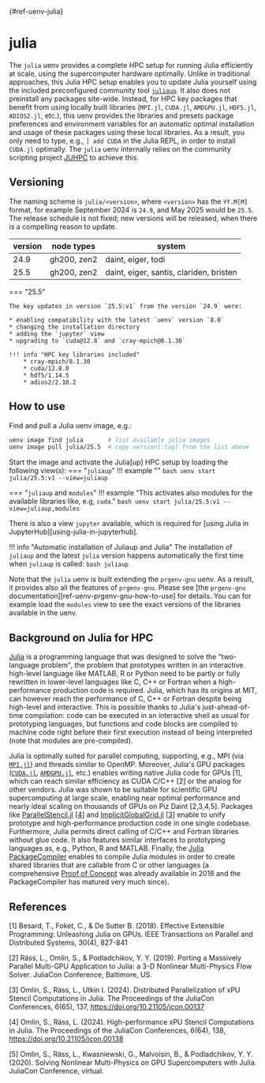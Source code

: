 [](){#ref-uenv-julia}
# julia

The `julia` uenv provides a complete HPC setup for running Julia efficiently at scale, using the supercomputer hardware optimally. 
Unlike in traditional approaches, this Julia HPC setup enables you to update Julia yourself using the included preconfigured community tool [`juliaup`](https://github.com/JuliaLang/juliaup). 
It also does not preinstall any packages site-wide. Instead, for HPC key packages that benefit from using locally built libraries (`MPI.jl`, `CUDA.jl`, `AMDGPU.jl`, `HDF5.jl`, `ADIOS2.jl`, etc.), this uenv provides the libraries and presets package preferences and environment variables for an automatic optimal installation and usage of these packages using these local libraries. 
As a result, you only need to type, e.g., `] add CUDA` in the Julia REPL, in order to install `CUDA.jl` optimally. 
The `julia` uenv internally relies on the community scripting project [JUHPC](https://github.com/JuliaParallel/JUHPC) to achieve this.

## Versioning

The naming scheme is `julia/<version>`, where `<version>` has the `YY.M[M]` format, for example September 2024 is `24.9`, and May 2025 would be `25.5`. 
The release schedule is not fixed; new versions will be released, when there is a compelling reason to update.

| version   | node types | system |
|-----------|-----------|--------|
| 24.9      | gh200, zen2 | daint, eiger, todi |
| 25.5      | gh200, zen2 | daint, eiger, santis, clariden, bristen |

=== "25.5"

    The key updates in version `25.5:v1` from the version `24.9` were:

    * enabling compatibility with the latest `uenv` version `8.0`
    * changing the installation directory
    * adding the `jupyter` view
    * upgrading to `cuda@12.8` and `cray-mpich@8.1.30`
    
    !!! info "HPC key libraries included"
        * cray-mpich/8.1.30
        * cuda/12.8.0
        * hdf5/1.14.5
        * adios2/2.10.2

## How to use

Find and pull a Julia uenv image, e.g.:
```bash
uenv image find julia       # list available julia images
uenv image pull julia/25.5  # copy version[:tag] from the list above
```

Start the image and activate the Julia[up] HPC setup by loading the following view(s):
=== "`juliaup`"
    !!! example ""
        ```bash
        uenv start julia/25.5:v1 --view=juliaup
        ```

=== "`juliaup` and `modules`"
    !!! example "This activates also modules for the available libraries like, e.g, `cuda`."
        ```bash
        uenv start julia/25.5:v1 --view=juliaup,modules
        ```

There is also a view `jupyter` available, which is required for [using Julia in JupyterHub][using-julia-in-jupyterhub].

!!! info "Automatic installation of Juliaup and Julia"
    The installation of `juliaup` and the latest `julia` version happens automatically the first time when `juliaup` is called:
    ```bash
        juliaup
    ```

Note that the `julia` uenv is built extending the `prgenv-gnu` uenv. 
As a result, it provides also all the features of `prgenv-gnu`. 
Please see [the `prgenv-gnu` documentation][ref-uenv-prgenv-gnu-how-to-use] for details. 
You can for example load the `modules` view to see the exact versions of the libraries available in the uenv.

## Background on Julia for HPC

[Julia](https://julialang.org/) is a programming language that was designed to solve the "two-language problem", the problem that prototypes written in an interactive high-level language like MATLAB, R or Python need to be partly or fully rewritten in lower-level languages like C, C++ or Fortran when a high-performance production code is required. 
Julia, which has its origins at MIT, can however reach the performance of C, C++ or Fortran despite being high-level and interactive. 
This is possible thanks to Julia's just-ahead-of-time compilation: code can be executed in an interactive shell as usual for prototyping languages, but functions and code blocks are compiled to machine code right before their first execution instead of being interpreted (note that modules are pre-compiled).

Julia is optimally suited for parallel computing, supporting, e.g., MPI (via [`MPI.jl`](https://github.com/JuliaParallel/MPI.jl)) and threads similar to OpenMP. 
Moreover, Julia's GPU packages ([`CUDA.jl`](https://github.com/JuliaGPU/CUDA.jl), [`AMDGPU.jl`](https://github.com/JuliaGPU/AMDGPU.jl), etc.) enables writing native Julia code for GPUs [1], which can reach similar efficiency as CUDA C/C++ [2] or the analog for other vendors. 
Julia was shown to be suitable for scientific GPU supercomputing at large scale, enabling near optimal performance and nearly ideal scaling on thousands of GPUs on Piz Daint [2,3,4,5]. 
Packages like [ParallelStencil.jl](https://github.com/omlins/ParallelStencil.jl) [[4](https://doi.org/10.21105/jcon.00138)] and [ImplicitGlobalGrid.jl](https://github.com/eth-cscs/ImplicitGlobalGrid.jl) [[3](https://doi.org/10.21105/jcon.00137)] enable to unify prototype and high-performance production code in one single codebase. 
Furthermore, Julia permits direct calling of C/C++ and Fortran libraries without glue code. 
It also features similar interfaces to prototyping languages as, e.g., Python, R and MATLAB. 
Finally, the [Julia PackageCompiler](https://github.com/JuliaLang/PackageCompiler.jl) enables to compile Julia modules in order to create shared libraries that are callable from C or other languages (a comprehensive [Proof of Concept](https://github.com/omlins/libdiffusion) was already available in 2018 and the PackageCompiler has matured very much since).

## References

[1] Besard, T., Foket, C., & De Sutter B. (2018). Effective Extensible Programming: Unleashing Julia on GPUs. IEEE Transactions on Parallel and Distributed Systems, 30(4), 827-841

[2] Räss, L., Omlin, S., & Podladchikov, Y. Y. (2019). Porting a Massively Parallel Multi-GPU Application to Julia: a 3-D Nonlinear Multi-Physics Flow Solver. JuliaCon Conference, Baltimore, US.

[3] Omlin, S., Räss, L., Utkin I. (2024). Distributed Parallelization of xPU Stencil Computations in Julia. The Proceedings of the JuliaCon Conferences, 6(65), 137, https://doi.org/10.21105/jcon.00137

[4] Omlin, S., Räss, L. (2024). High-performance xPU Stencil Computations in Julia. The Proceedings of the JuliaCon Conferences, 6(64), 138, https://doi.org/10.21105/jcon.00138

[5] Omlin, S., Räss, L., Kwasniewski, G., Malvoisin, B., & Podladchikov, Y. Y. (2020). Solving Nonlinear Multi-Physics on GPU Supercomputers with Julia. JuliaCon Conference, virtual.
